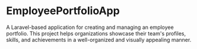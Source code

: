 # EmployeePortfolioApp
A Laravel-based application for creating and managing an employee portfolio. This project helps organizations showcase their team's profiles, skills, and achievements in a well-organized and visually appealing manner.
